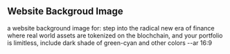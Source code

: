 ## Website Backgroud Image

a website background image for: step into the radical new era of finance where real world assets are tokenized on the blochchain, and your portfolio is limitless, include dark shade of green-cyan and other colors --ar 16:9